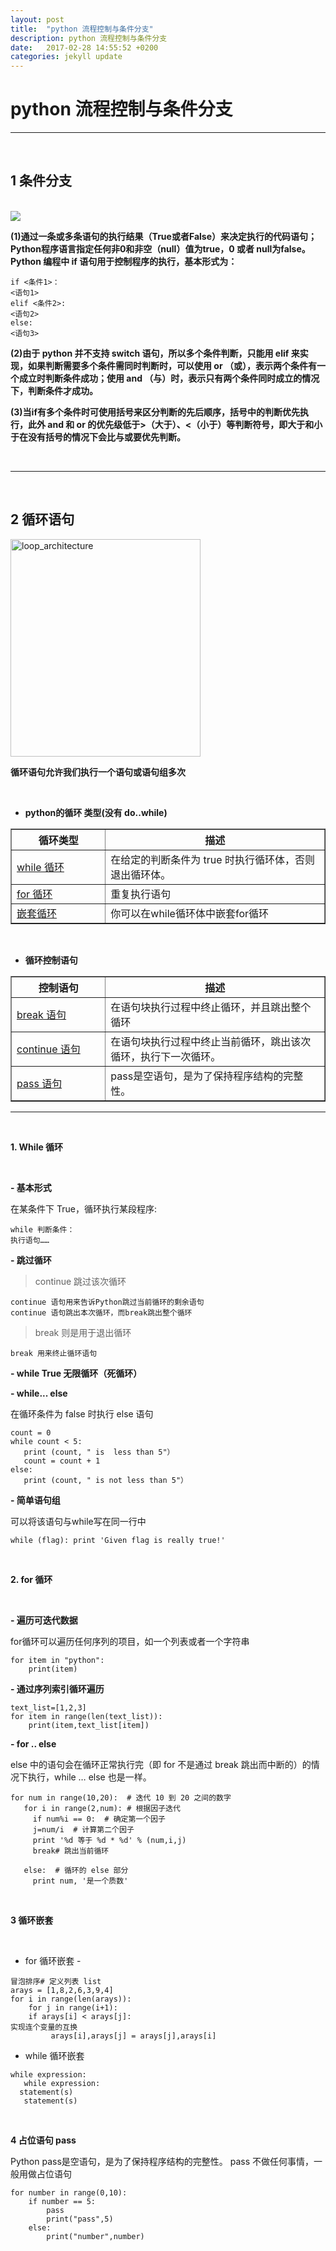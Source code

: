 ```yaml
---
layout: post
title:  "python 流程控制与条件分支"
description: python 流程控制与条件分支
date:   2017-02-28 14:55:52 +0200
categories: jekyll update
---
```





# python 流程控制与条件分支 #

----------
<br>

## 1 条件分支 ##

<br>

<img src="http://www.runoob.com/wp-content/uploads/2013/11/if-condition.jpg">


**(1)通过一条或多条语句的执行结果（True或者False）来决定执行的代码语句；
Python程序语言指定任何非0和非空（null）值为true，0 或者 null为false。
Python 编程中 if 语句用于控制程序的执行，基本形式为：**

    
    if <条件1>：
    <语句1>
    elif <条件2>:
    <语句2>
    else:
    <语句3>

**(2)由于 python 并不支持 switch 语句，所以多个条件判断，只能用 elif 来实现，如果判断需要多个条件需同时判断时，可以使用 or （或），表示两个条件有一个成立时判断条件成功；使用 and （与）时，表示只有两个条件同时成立的情况下，判断条件才成功。**

**(3)当if有多个条件时可使用括号来区分判断的先后顺序，括号中的判断优先执行，此外 and 和 or 的优先级低于>（大于）、<（小于）等判断符号，即大于和小于在没有括号的情况下会比与或要优先判断。**


<br>


----------

<br>

## 2 循环语句 ##

<img src="http://www.runoob.com/wp-content/uploads/2013/11/loop_architecture.jpg" alt="loop_architecture" width="304" height="348">

**循环语句允许我们执行一个语句或语句组多次**

<br>

- **python的循环 类型(没有 do..while)**

<table border="1">
<tbody><tr><th style="width:30%">循环类型</th><th>描述</th></tr>
<tr><td><a href="/python/python-while-loop.html" title="Python WHILE 循环">while 循环</a></td><td>在给定的判断条件为 true 时执行循环体，否则退出循环体。</td></tr>
<tr><td><a href="/python/python-for-loop.html" title=" Python FOR 循环">for 循环</a></td><td>重复执行语句</td></tr>
<tr><td><a href="/python/python-nested-loops.html" title="Python 循环全套">嵌套循环</a></td><td>你可以在while循环体中嵌套for循环</td></tr>
</tbody></table>

<br>


- **循环控制语句**


<table border="1">
<tbody><tr><th style="width:30%">控制语句</th><th>描述</th></tr>
<tr><td><a href="/python/python-break-statement.html" title="Python break 语句">break 语句</a></td><td>在语句块执行过程中终止循环，并且跳出整个循环</td></tr>
<tr><td><a href="/python/python-continue-statement.html" title="Python  语句">continue 语句</a></td><td>在语句块执行过程中终止当前循环，跳出该次循环，执行下一次循环。</td></tr>
<tr><td><a href="/python/python-pass-statement.html" title="Python pass 语句">pass 语句</a></td><td>pass是空语句，是为了保持程序结构的完整性。</td></tr>
</tbody></table>

----------

<br>

**1. While 循环**

<br>


**- 基本形式**

在某条件下 True，循环执行某段程序:
    
    while 判断条件：
    执行语句……

**- 跳过循环**

>  continue 跳过该次循环


    continue 语句用来告诉Python跳过当前循环的剩余语句
	continue 语句跳出本次循环，而break跳出整个循环

<p>

> break 则是用于退出循环

	break 用来终止循环语句



**- while True 无限循环（死循环）**


**- while... else**

在循环条件为 false 时执行 else 语句

 

    count = 0
    while count < 5:
       print (count, " is  less than 5"）
       count = count + 1
    else:
       print (count, " is not less than 5"）


**- 简单语句组**

可以将该语句与while写在同一行中


    while (flag): print 'Given flag is really true!'



<br>

**2. for 循环**

<br>

**- 遍历可迭代数据**

for循环可以遍历任何序列的项目，如一个列表或者一个字符串

    for item in "python":
    	print(item)

**- 通过序列索引循环遍历**

    text_list=[1,2,3]
    for item in range(len(text_list)):
    	print(item,text_list[item])
    
**- for .. else**

else 中的语句会在循环正常执行完（即 for 不是通过 break 跳出而中断的）的情况下执行，while … else 也是一样。

    for num in range(10,20):  # 迭代 10 到 20 之间的数字
       for i in range(2,num): # 根据因子迭代
     	 if num%i == 0:  # 确定第一个因子
    	 j=num/i  # 计算第二个因子
    	 print '%d 等于 %d * %d' % (num,i,j)
     	 break# 跳出当前循环

       else:  # 循环的 else 部分
      	 print num, '是一个质数'
<br>

**3 循环嵌套**

<br>

 - for 循环嵌套 -

<p>

    冒泡排序# 定义列表 list
    arays = [1,8,2,6,3,9,4]
    for i in range(len(arays)):
    	for j in range(i+1):
   	    if arays[i] < arays[j]:
    实现连个变量的互换
   			 arays[i],arays[j] = arays[j],arays[i]


- while 循环嵌套

<p>
    
    while expression:
       while expression:
      statement(s)
       statement(s)
<br>

**4 占位语句 pass**

Python pass是空语句，是为了保持程序结构的完整性。
pass 不做任何事情，一般用做占位语句

    for number in range(0,10):
    	if number == 5:
    		pass
    		print("pass",5)
    	else:
    		print("number",number)



